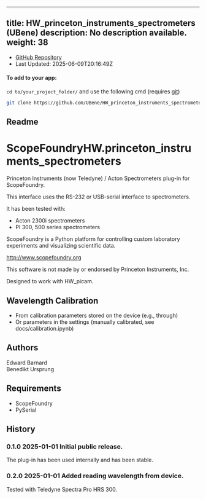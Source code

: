 
---
title: HW_princeton_instruments_spectrometers (UBene)
description: No description available.
weight: 38
---
- [GitHub Repository](https://github.com/UBene/HW_princeton_instruments_spectrometers)
- Last Updated: 2025-06-09T20:16:49Z


#### To add to your app:

`cd to/your_project_folder/` and use the following cmd (requires [git](/docs/100_development-environment/20_git/))

```bash
git clone https://github.com/UBene/HW_princeton_instruments_spectrometers ScopeFoundryHW/princeton_instruments_spectrometers
```


## Readme
ScopeFoundryHW.princeton_instruments_spectrometers
==================================================

Princeton Instruments (now Teledyne) / Acton Spectrometers plug-in for ScopeFoundry.

This interface uses the RS-232 or USB-serial interface to spectrometers.

It has been tested with:
- Acton 2300i spectrometers
- PI 300, 500 series spectrometers

ScopeFoundry is a Python platform for controlling custom laboratory 
experiments and visualizing scientific data.

<http://www.scopefoundry.org>

This software is not made by or endorsed by Princeton Instruments, Inc.

Designed to work with HW_picam.

Wavelength Calibration
----------------------

- From calibration parameters stored on the device (e.g., through)
- Or parameters in the settings (manually calibrated, see docs/calibration.ipynb)

Authors
-------

Edward Barnard  
Benedikt Ursprung

Requirements
------------

- ScopeFoundry
- PySerial

History
-------

### 0.1.0  2025-01-01  Initial public release.

The plug-in has been used internally and has been stable.

### 0.2.0  2025-01-01  Added reading wavelength from device.

Tested with Teledyne Spectra Pro HRS 300.
